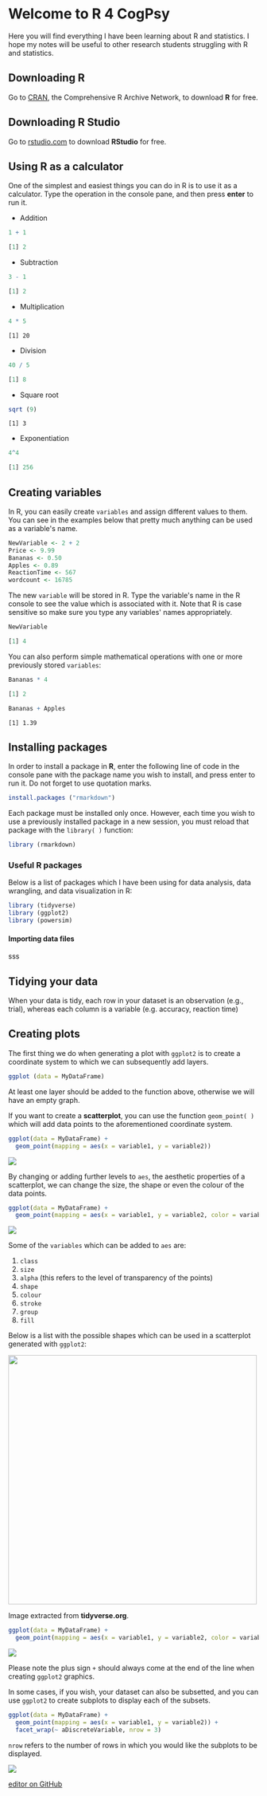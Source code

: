 # Welcome to **R** 4 CogPsy

Here you will find everything I have been learning about R and statistics. I hope my notes will be useful to other research students struggling with R and statistics.


## Downloading R ##

Go to [CRAN](https://cloud.r-project.org), the Comprehensive R Archive Network, to download **R** for free.

## Downloading R Studio

Go to [rstudio.com](https://rstudio.com/products/rstudio/) to download **RStudio** for free.


## Using R as a calculator

One of the simplest and easiest things you can do in R is to use it as a calculator. Type the operation in the console pane, and then press **enter** to run it.

- Addition
```r
1 + 1
```
```r
[1] 2
```

- Subtraction
```r
3 - 1
```
```r
[1] 2
```

- Multiplication
```r
4 * 5
```
```
[1] 20
```

- Division
```r
40 / 5
```
```r
[1] 8
```

- Square root
```r
sqrt (9)
```
```
[1] 3
```

- Exponentiation
```r
4^4
```
```r
[1] 256
```

## Creating variables

In R, you can easily create `variables` and assign different values to them. You can see in the examples below that pretty much anything can be used as a variable's name.

```r
NewVariable <- 2 + 2
Price <- 9.99
Bananas <- 0.50
Apples <- 0.89
ReactionTime <- 567
wordcount <- 16785
```

The new `variable` will be stored in R. Type the variable's name in the R console to see the value which is associated with it. Note that R is case sensitive so make sure you type any variables' names appropriately.

```r
NewVariable
```
```r
[1] 4
```

You can also perform simple mathematical operations with one or more previously stored `variables`:

```r
Bananas * 4
```
```r
[1] 2
```

```r
Bananas + Apples
```
```
[1] 1.39
```

## Installing packages ##

In order to install a package in **R**, enter the following line of code in the console pane with the package name you wish to install, and press enter to run it. Do not forget to use quotation marks.

```r
install.packages ("rmarkdown")
```

Each package must be installed only once. However, each time you wish to use a previously installed package in a new session, you must reload that package with the `library( )` function:

```r
library (rmarkdown)
```

### Useful R packages ###

Below is a list of packages which I have been using for data analysis, data wrangling, and data visualization in R:

```r
library (tidyverse)
library (ggplot2)
library (powersim)
```


#### Importing data files ####

sss

## Tidying your data ##

When your data is tidy, each row in your dataset is an observation (e.g., trial), whereas each column is a variable (e.g. accuracy, reaction time)

## Creating plots

The first thing we do when generating a plot with `ggplot2` is to create a coordinate system to which we can subsequently add layers.


```r
ggplot (data = MyDataFrame)
```
At least one layer should be added to the function above, otherwise we will have an empty graph.

If you want to create a **scatterplot**, you can use the function `geom_point( )` which will add data points to the aforementioned coordinate system. 

```r
ggplot(data = MyDataFrame) + 
  geom_point(mapping = aes(x = variable1, y = variable2))
```
![](https://github.com/simOne3107/R4CogPsy/blob/master/scatterplot.PNG)

By changing or adding further levels to `aes`, the aesthetic properties of a scatterplot, we can change the size, the shape or even the colour of the data points. 

```r
ggplot(data = MyDataFrame) + 
  geom_point(mapping = aes(x = variable1, y = variable2, color = variable3))
```


<img src="https://github.com/simOne3107/R4CogPsy/blob/master/scatterplot2.PNG" >


Some of the `variables` which can be added to `aes` are:
1. `class`
2. `size`
3. `alpha` (this refers to the level of transparency of the points)
4. `shape`
5. `colour`
6. `stroke`
7. `group`
8. `fill`

Below is a list with the possible shapes which can be used in a scatterplot generated with `ggplot2`:

<img src="http://ggplot2.tidyverse.org/reference/scale_shape-6.png" width ="500">


Image extracted from **tidyverse.org**.





```r
ggplot(data = MyDataFrame) + 
  geom_point(mapping = aes(x = variable1, y = variable2, color = variable3), shape = 2)
```


<img src="https://github.com/simOne3107/R4CogPsy/blob/master/scatterplot3.PNG" >


Please note the plus sign `+` should always come at the end of the line when creating `ggplot2` graphics.



In some cases, if you wish, your dataset can also be subsetted, and you can use `ggplot2` to create subplots to display each of the subsets.

```r
ggplot(data = MyDataFrame) + 
  geom_point(mapping = aes(x = variable1, y = variable2)) + 
  facet_wrap(~ aDiscreteVariable, nrow = 3)
```

`nrow` refers to the number of rows in which you would like the subplots to be displayed.


<img src="https://github.com/simOne3107/R4CogPsy/blob/master/scatterplot4.PNG">


[editor on GitHub](https://github.com/simOne3107/R4CogPsy/edit/master/README.md) 
